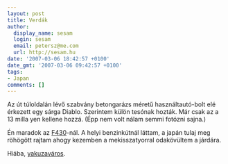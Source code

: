 ```yaml
---
layout: post
title: Verdák
author:
  display_name: sesam
  login: sesam
  email: petersz@me.com
  url: http://sesam.hu
date: '2007-03-06 18:42:57 +0100'
date_gmt: '2007-03-06 09:42:57 +0100'
tags:
- Japan
comments: []
---
```


Az út túloldalán lévő szabvány betongarázs méretű használtautó-bolt elé érkezett egy sárga Diablo. Szerintem külön tesónak hozták. Már csak az a 13 milla yen kellene hozzá. (Épp nem volt nálam semmi fotózni sajna.)

Én maradok az [F430](http://totalcar.hu/tesztek/ferrari430be)-nál. A helyi benzinkútnál láttam, a japán tulaj meg röhögött rajtam ahogy kezemben a mekisszatyorral odakövültem a járdára.

Hiába, [yakuzaváros](http://en.wikipedia.org/wiki/Yamaguchi-gumi).
